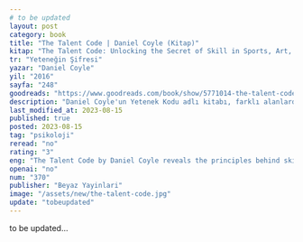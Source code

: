 ```yaml
---
# to be updated
layout: post
category: book
title: "The Talent Code | Daniel Coyle (Kitap)"
kitap: "The Talent Code: Unlocking the Secret of Skill in Sports, Art, Music, Math, and Just About Everything Else"
tr: "Yeteneğin Şifresi"
yazar: "Daniel Coyle"
yil: "2016"
sayfa: "248"
goodreads: "https://www.goodreads.com/book/show/5771014-the-talent-code"
description: "Daniel Coyle'un Yetenek Kodu adlı kitabı, farklı alanlarda yetenek geliştirmenin bilimsel temellerini inceler ve uzmanlık kazanmanın belirli eğitim ve çevresel faktörlere dayandığını, doğuştan gelen bir özellik olmadığını vurgular."
last_modified_at: 2023-08-15
published: true
posted: 2023-08-15
tag: "psikoloji"
reread: "no"
rating: "3"
eng: "The Talent Code by Daniel Coyle reveals the principles behind skill development across various disciplines, emphasizing the importance of deliberate practice, coaching, and the myelin sheath in achieving expertise."
openai: "no"
num: "370"
publisher: "Beyaz Yayinlari"
image: "/assets/new/the-talent-code.jpg"
update: "tobeupdated"
---
```


to be updated...

